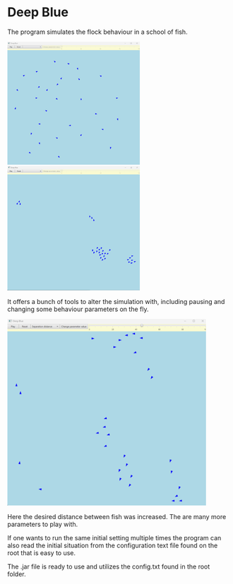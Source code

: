 # Deep Blue

The program simulates the flock behaviour in a school of fish.

<img src="pictures/1.png" alt="drawing" width="300"/>

<img src="pictures/2.png" alt="drawing" width="300"/>

It offers a bunch of tools to alter the simulation with, including pausing and changing some behaviour parameters on the fly. 

<img src="pictures/3.png" alt="drawing" width="450"/>

Here the desired distance between fish was increased. The are many more parameters to play with.

If one wants to run the same initial setting multiple times the program can also read the initial situation from the configuration text file found on the root that is easy to use.

The .jar file is ready to use and utilizes the config.txt found in the root folder.
